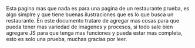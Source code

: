Esta pagina mas que nada es para una pagina de un restaurante prueba, es algo simplre y que tiene buenas ilustraciones que es lo que busca un restaurante. En este documento tratare de agregar mas cosas para que pueda tener mas variedad
de imagenes y procesos, si todo sale bien agregare JS para que tenga mas funciones y pueda estar mas completa, esto es solo una prueba, muchas gracias por leer.
